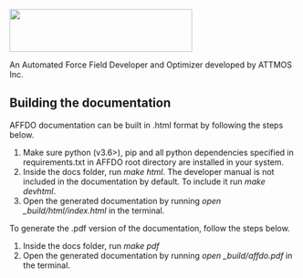 <p align="left">
<img width="320" height="75" src="./source/dev/images/logo-no-background.png">
</p>
An Automated Force Field Developer and Optimizer developed by ATTMOS Inc. 

Building the documentation
--------------------------

AFFDO documentation can be built in .html format by following the steps below.  

1. Make sure python (v3.6>), pip and all python dependencies specified in requirements.txt in AFFDO root directory are installed in your system.
2. Inside the docs folder, run *make html*. The developer manual is not included in the documentation by default. To include it run *make devhtml*.
3. Open the generated documentation by running *open _build/html/index.html* in the terminal.

To generate the .pdf version of the documentation, follow the steps below. 

1. Inside the docs folder, run *make pdf*
2. Open the generated documentation by running *open _build/affdo.pdf* in the terminal.
